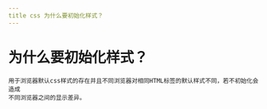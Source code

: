 ```yaml
---
title css 为什么要初始化样式？
---
```


# 为什么要初始化样式？

```
⽤于浏览器默认css样式的存在并且不同浏览器对相同HTML标签的默认样式不同，若不初始化会造成
不同浏览器之间的显⽰差异。
```